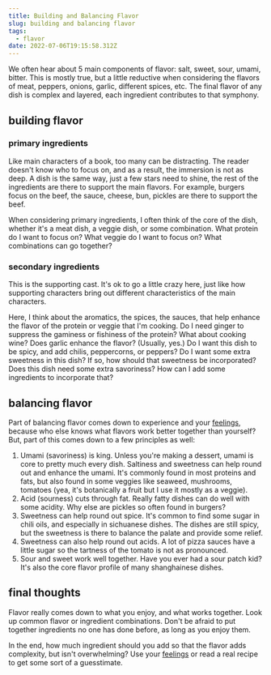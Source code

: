 ```yaml
---
title: Building and Balancing Flavor
slug: building and balancing flavor
tags:
  - flavor
date: 2022-07-06T19:15:58.312Z
---
```


We often hear about 5 main components of flavor: salt, sweet, sour, umami, bitter. This is mostly true, but a little reductive when considering the flavors of meat, peppers, onions, garlic, different spices, etc. The final flavor of any dish is complex and layered, each ingredient contributes to that symphony.

## building flavor

### primary ingredients

Like main characters of a book, too many can be distracting. The reader doesn't know who to focus on, and as a result, the immersion is not as deep. A dish is the same way, just a few stars need to shine, the rest of the ingredients are there to support the main flavors. For example, burgers focus on the beef, the sauce, cheese, bun, pickles are there to support the beef.

When considering primary ingredients, I often think of the core of the dish, whether it's a meat dish, a veggie dish, or some combination. What protein do I want to focus on? What veggie do I want to focus on? What combinations can go together?

### secondary ingredients

This is the supporting cast. It's ok to go a little crazy here, just like how supporting characters bring out different characteristics of the main characters.

Here, I think about the aromatics, the spices, the sauces, that help enhance the flavor of the protein or veggie that I'm cooking. Do I need ginger to suppress the gaminess or fishiness of the protein? What about cooking wine? Does garlic enhance the flavor? (Usually, yes.) Do I want this dish to be spicy, and add chilis, peppercorns, or peppers? Do I want some extra sweetness in this dish? If so, how should that sweetness be incorporated? Does this dish need some extra savoriness? How can I add some ingredients to incorporate that?

## balancing flavor

Part of balancing flavor comes down to experience and your [feelings](/principles/cooking-with-feelings), because who else knows what flavors work better together than yourself? But, part of this comes down to a few principles as well:

1. Umami (savoriness) is king. Unless you're making a dessert, umami is core to pretty much every dish. Saltiness and sweetness can help round out and enhance the umami. It's commonly found in most proteins and fats, but also found in some veggies like seaweed, mushrooms, tomatoes (yea, it's botanically a fruit but I use it mostly as a veggie).
1. Acid (sourness) cuts through fat. Really fatty dishes can do well with some acidity. Why else are pickles so often found in burgers?
1. Sweetness can help round out spice. It's common to find some sugar in chili oils, and especially in sichuanese dishes. The dishes are still spicy, but the sweetness is there to balance the palate and provide some relief.
1. Sweetness can also help round out acids. A lot of pizza sauces have a little sugar so the tartness of the tomato is not as pronounced.
1. Sour and sweet work well together. Have you ever had a sour patch kid? It's also the core flavor profile of many shanghainese dishes.

## final thoughts

Flavor really comes down to what you enjoy, and what works together. Look up common flavor or ingredient combinations. Don't be afraid to put together ingredients no one has done before, as long as you enjoy them.

In the end, how much ingredient should you add so that the flavor adds complexity, but isn't overwhelming? Use your [feelings](/principles/cooking-with-feelings) or read a real recipe to get some sort of a guesstimate.

